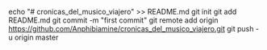 echo "# cronicas_del_musico_viajero" >> README.md
git init
git add README.md
git commit -m "first commit"
git remote add origin https://github.com/Anphibiamine/cronicas_del_musico_viajero.git
git push -u origin master
                
